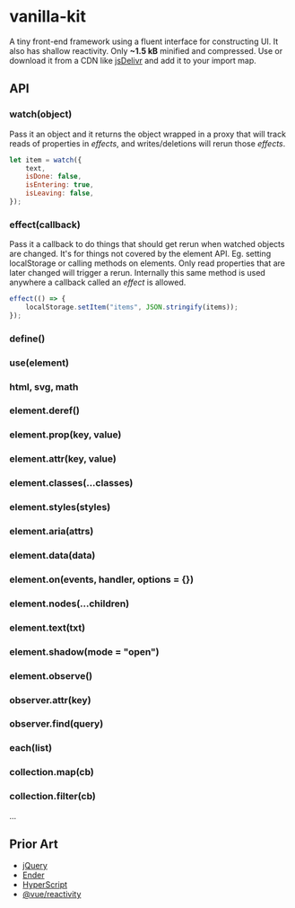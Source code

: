 # vanilla-kit

A tiny front-end framework using a fluent interface for constructing UI. It also has shallow reactivity. Only **~1.5 kB** minified and compressed. Use or download it from a CDN like [jsDelivr](https://cdn.jsdelivr.net/gh/erickmerchant/vanilla-kit/lib.min.js) and add it to your import map.

## API

### watch(object)

Pass it an object and it returns the object wrapped in a proxy that will track reads of properties in _effects_, and writes/deletions will rerun those _effects_.

```js
let item = watch({
	text,
	isDone: false,
	isEntering: true,
	isLeaving: false,
});
```

### effect(callback)

Pass it a callback to do things that should get rerun when watched objects are changed. It's for things not covered by the element API. Eg. setting localStorage or calling methods on elements. Only read properties that are later changed will trigger a rerun. Internally this same method is used anywhere a callback called an _effect_ is allowed.

```js
effect(() => {
	localStorage.setItem("items", JSON.stringify(items));
});
```

### define()

### use(element)

### html, svg, math

### element.deref()

### element.prop(key, value)

### element.attr(key, value)

### element.classes(...classes)

### element.styles(styles)

### element.aria(attrs)

### element.data(data)

### element.on(events, handler, options = {})

### element.nodes(...children)

### element.text(txt)

### element.shadow(mode = "open")

### element.observe()

### observer.attr(key)

### observer.find(query)

### each(list)

### collection.map(cb)

### collection.filter(cb)


...

## Prior Art

- [jQuery](https://github.com/jquery/jquery)
- [Ender](https://github.com/ender-js/Ender)
- [HyperScript](https://github.com/hyperhype/hyperscript)
- [@vue/reactivity](https://github.com/vuejs/core/tree/main/packages/reactivity)
````
